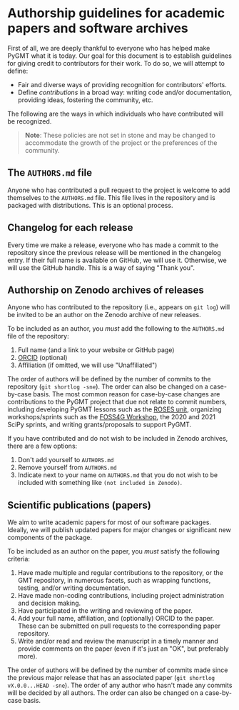 # Authorship guidelines for academic papers and software archives

First of all, we are deeply thankful to everyone who has helped make PyGMT
what it is today. Our goal for this document is to establish guidelines
for giving credit to contributors for their work.
To do so, we will attempt to define:

- Fair and diverse ways of providing recognition for contributors' efforts.
- Define _contributions_ in a broad way: writing code and/or documentation,
  providing ideas, fostering the community, etc.

The following are the ways in which individuals who have contributed will be
recognized.

> **Note**: These policies are not set in stone and may be changed to
> accommodate the growth of the project or the preferences of the community.

## The `AUTHORS.md` file

Anyone who has contributed a pull request to the project is welcome to add
themselves to the `AUTHORS.md` file. This file lives in the repository and is
packaged with distributions. This is an optional process.

## Changelog for each release

Every time we make a release, everyone who has made a commit to the repository
since the previous release will be mentioned in the changelog entry. If their
full name is available on GitHub, we will use it. Otherwise, we will use the
GitHub handle. This is a way of saying "Thank you".

## Authorship on Zenodo archives of releases

Anyone who has contributed to the repository (i.e., appears on `git log`) will
be invited to be an author on the Zenodo archive of new releases.

To be included as an author, you *must* add the following to the `AUTHORS.md`
file of the repository:

1. Full name (and a link to your website or GitHub page)
2. [ORCID](https://orcid.org) (optional)
3. Affiliation (if omitted, we will use "Unaffiliated")

The order of authors will be defined by the number of commits to the repository
(`git shortlog -sne`). The order can also be changed on a case-by-case basis.
The most common reason for case-by-case changes are contributions to the PyGMT
project that due not relate to commit numbers, including developing PyGMT
lessons such as the [ROSES unit](https://www.youtube.com/watch?v=SSIGJEe0BIk),
organizing workshops/sprints such as the
[FOSS4G Workshop](https://github.com/GenericMappingTools/foss4g2019oceania),
the 2020 and 2021 SciPy sprints, and writing grants/proposals to support PyGMT.

If you have contributed and do not wish to be included in Zenodo archives,
there are a few options:

1. Don't add yourself to `AUTHORS.md`
2. Remove yourself from `AUTHORS.md`
3. Indicate next to your name on `AUTHORS.md` that you do not wish to be
   included with something like `(not included in Zenodo)`.

## Scientific publications (papers)

We aim to write academic papers for most of our software packages. Ideally, we
will publish updated papers for major changes or significant new components of
the package.

To be included as an author on the paper, you *must* satisfy the following
criteria:

1. Have made multiple and regular contributions to the repository, or the GMT
   repository, in numerous facets, such as wrapping functions, testing, and/or
   writing documentation.
2. Have made non-coding contributions, including project administration and
   decision making.
3. Have participated in the writing and reviewing of the paper.
4. Add your full name, affiliation, and (optionally) ORCID to the paper. These
   can be submitted on pull requests to the corresponding paper repository.
5. Write and/or read and review the manuscript in a timely manner and provide
   comments on the paper (even if it's just an "OK", but preferably more).

The order of authors will be defined by the number of commits made since the
previous major release that has an associated paper (`git shortlog
vX.0.0...HEAD -sne`). The order of any author who hasn't made any commits will
be decided by all authors. The order can also be changed on a case-by-case
basis.
